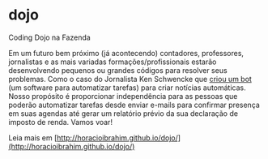 dojo
====

Coding Dojo na Fazenda

Em um futuro bem próximo (já acontecendo) contadores, professores, jornalistas e as mais variadas formações/profissionais estarão desenvolvendo pequenos ou grandes códigos para resolver seus problemas. Como o caso do Jornalista Ken Schwencke que [criou um bot](http://boletim.de/silvio/sem-categoria/ora-direis-criar-histrias/) (um software para automatizar tarefas) para criar notícias automáticas. Nosso propósito é proporcionar independência para as pessoas que poderão automatizar tarefas desde enviar e-mails para confirmar presença em suas agendas até gerar um relatório prévio da sua declaração de imposto de renda. Vamos voar!

Leia mais em [http://horacioibrahim.github.io/dojo/](http://horacioibrahim.github.io/dojo/)
